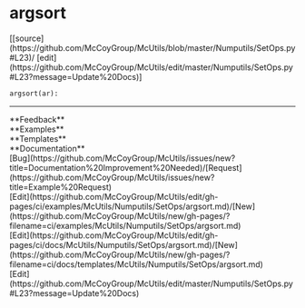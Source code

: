 # <a id="McUtils.Numputils.SetOps.argsort">argsort</a>
<div class="docs-source-link" markdown="1">
[[source](https://github.com/McCoyGroup/McUtils/blob/master/Numputils/SetOps.py#L23)/
[edit](https://github.com/McCoyGroup/McUtils/edit/master/Numputils/SetOps.py#L23?message=Update%20Docs)]
</div>

```python
argsort(ar): 
```













---


<div markdown="1" class="text-secondary">
<div class="container">
  <div class="row">
   <div class="col" markdown="1">
**Feedback**   
</div>
   <div class="col" markdown="1">
**Examples**   
</div>
   <div class="col" markdown="1">
**Templates**   
</div>
   <div class="col" markdown="1">
**Documentation**   
</div>
   <div class="col" markdown="1">
   
</div>
   <div class="col" markdown="1">
   
</div>
   <div class="col" markdown="1">
   
</div>
</div>
  <div class="row">
   <div class="col" markdown="1">
[Bug](https://github.com/McCoyGroup/McUtils/issues/new?title=Documentation%20Improvement%20Needed)/[Request](https://github.com/McCoyGroup/McUtils/issues/new?title=Example%20Request)   
</div>
   <div class="col" markdown="1">
[Edit](https://github.com/McCoyGroup/McUtils/edit/gh-pages/ci/examples/McUtils/Numputils/SetOps/argsort.md)/[New](https://github.com/McCoyGroup/McUtils/new/gh-pages/?filename=ci/examples/McUtils/Numputils/SetOps/argsort.md)   
</div>
   <div class="col" markdown="1">
[Edit](https://github.com/McCoyGroup/McUtils/edit/gh-pages/ci/docs/McUtils/Numputils/SetOps/argsort.md)/[New](https://github.com/McCoyGroup/McUtils/new/gh-pages/?filename=ci/docs/templates/McUtils/Numputils/SetOps/argsort.md)   
</div>
   <div class="col" markdown="1">
[Edit](https://github.com/McCoyGroup/McUtils/edit/master/Numputils/SetOps.py#L23?message=Update%20Docs)   
</div>
   <div class="col" markdown="1">
   
</div>
   <div class="col" markdown="1">
   
</div>
   <div class="col" markdown="1">
   
</div>
</div>
</div>
</div>